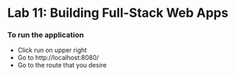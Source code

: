 # Lab 11: Building Full-Stack Web Apps

### To run the application
* Click run on upper right
* Go to http://localhost:8080/
* Go to the route that you desire